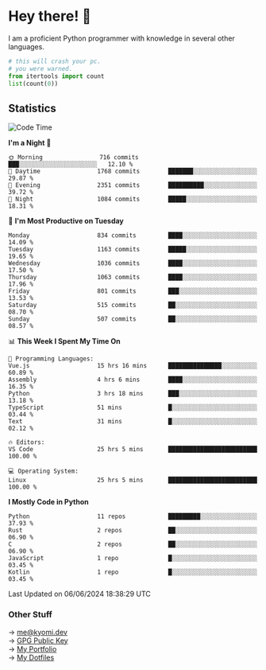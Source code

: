 # Hey there! 👋

I am a proficient Python programmer with knowledge in several other languages.

```py
# this will crash your pc.
# you were warned.
from itertools import count
list(count(0))
```

## Statistics
<!--START_SECTION:waka-->
![Code Time](http://img.shields.io/badge/Code%20Time-1%2C150%20hrs%2041%20mins-blue)

**I'm a Night 🦉** 

```text
🌞 Morning                716 commits         ███░░░░░░░░░░░░░░░░░░░░░░   12.10 % 
🌆 Daytime                1768 commits        ███████░░░░░░░░░░░░░░░░░░   29.87 % 
🌃 Evening                2351 commits        ██████████░░░░░░░░░░░░░░░   39.72 % 
🌙 Night                  1084 commits        █████░░░░░░░░░░░░░░░░░░░░   18.31 % 
```
📅 **I'm Most Productive on Tuesday** 

```text
Monday                   834 commits         ████░░░░░░░░░░░░░░░░░░░░░   14.09 % 
Tuesday                  1163 commits        █████░░░░░░░░░░░░░░░░░░░░   19.65 % 
Wednesday                1036 commits        ████░░░░░░░░░░░░░░░░░░░░░   17.50 % 
Thursday                 1063 commits        ████░░░░░░░░░░░░░░░░░░░░░   17.96 % 
Friday                   801 commits         ███░░░░░░░░░░░░░░░░░░░░░░   13.53 % 
Saturday                 515 commits         ██░░░░░░░░░░░░░░░░░░░░░░░   08.70 % 
Sunday                   507 commits         ██░░░░░░░░░░░░░░░░░░░░░░░   08.57 % 
```


📊 **This Week I Spent My Time On** 

```text
💬 Programming Languages: 
Vue.js                   15 hrs 16 mins      ███████████████░░░░░░░░░░   60.89 % 
Assembly                 4 hrs 6 mins        ████░░░░░░░░░░░░░░░░░░░░░   16.35 % 
Python                   3 hrs 18 mins       ███░░░░░░░░░░░░░░░░░░░░░░   13.18 % 
TypeScript               51 mins             █░░░░░░░░░░░░░░░░░░░░░░░░   03.44 % 
Text                     31 mins             █░░░░░░░░░░░░░░░░░░░░░░░░   02.12 % 

🔥 Editors: 
VS Code                  25 hrs 5 mins       █████████████████████████   100.00 % 

💻 Operating System: 
Linux                    25 hrs 5 mins       █████████████████████████   100.00 % 
```

**I Mostly Code in Python** 

```text
Python                   11 repos            █████████░░░░░░░░░░░░░░░░   37.93 % 
Rust                     2 repos             ██░░░░░░░░░░░░░░░░░░░░░░░   06.90 % 
C                        2 repos             ██░░░░░░░░░░░░░░░░░░░░░░░   06.90 % 
JavaScript               1 repo              █░░░░░░░░░░░░░░░░░░░░░░░░   03.45 % 
Kotlin                   1 repo              █░░░░░░░░░░░░░░░░░░░░░░░░   03.45 % 
```




 Last Updated on 06/06/2024 18:38:29 UTC
<!--END_SECTION:waka-->

### Other Stuff

→ [me@kyomi.dev](mailto:me@kyomi.dev)\
→ [GPG Public Key](https://github.com/bitterteriyaki.gpg)\
→ [My Portfolio](https://kyomi.dev)\
→ [My Dotfiles](https://github.com/bitterteriyaki/dotfiles)
